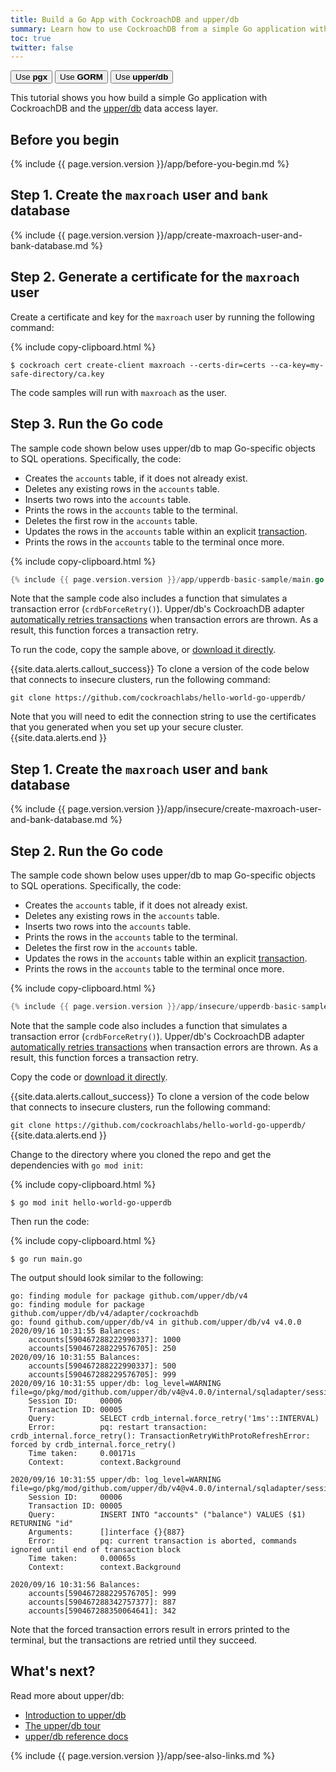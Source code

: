 ```yaml
---
title: Build a Go App with CockroachDB and upper/db
summary: Learn how to use CockroachDB from a simple Go application with the upper/db data access layer.
toc: true
twitter: false
---
```


<div class="filters filters-big clearfix">
    <a href="build-a-go-app-with-cockroachdb.html"><button class="filter-button">Use <strong>pgx</strong></button></a>
    <a href="build-a-go-app-with-cockroachdb-gorm.html"><button class="filter-button">Use <strong>GORM</strong></button></a>
    <a href="build-a-go-app-with-cockroachdb-upperdb.html"><button class="filter-button current">Use <strong>upper/db</strong></button></a>
</div>

This tutorial shows you how build a simple Go application with CockroachDB and the [upper/db](https://upper.io/) data access layer.

## Before you begin

{% include {{ page.version.version }}/app/before-you-begin.md %}

<section class="filter-content" markdown="1" data-scope="secure">

## Step 1. Create the `maxroach` user and `bank` database

{% include {{ page.version.version }}/app/create-maxroach-user-and-bank-database.md %}

## Step 2. Generate a certificate for the `maxroach` user

Create a certificate and key for the `maxroach` user by running the following command:

{% include copy-clipboard.html %}
~~~ shell
$ cockroach cert create-client maxroach --certs-dir=certs --ca-key=my-safe-directory/ca.key
~~~

The code samples will run with `maxroach` as the user.

## Step 3. Run the Go code

The sample code shown below uses upper/db to map Go-specific objects to SQL operations. Specifically, the code:

- Creates the `accounts` table, if it does not already exist.
- Deletes any existing rows in the `accounts` table.
- Inserts two rows into the `accounts` table.
- Prints the rows in the `accounts` table to the terminal.
- Deletes the first row in the `accounts` table.
- Updates the rows in the `accounts` table within an explicit [transaction](transactions.html).
- Prints the rows in the `accounts` table to the terminal once more.

{% include copy-clipboard.html %}
~~~ go
{% include {{ page.version.version }}/app/upperdb-basic-sample/main.go %}
~~~

Note that the sample code also includes a function that simulates a transaction error (`crdbForceRetry()`). Upper/db's CockroachDB adapter [automatically retries transactions](transactions.html#client-side-intervention) when transaction errors are thrown. As a result, this function forces a transaction retry.

To run the code, copy the sample above, or <a href="https://raw.githubusercontent.com/cockroachdb/docs/master/_includes/{{ page.version.version }}/app/upperdb-basic-sample/main.go" download>download it directly</a>.

{{site.data.alerts.callout_success}}
To clone a version of the code below that connects to insecure clusters, run the following command:

`git clone https://github.com/cockroachlabs/hello-world-go-upperdb/`

Note that you will need to edit the connection string to use the certificates that you generated when you set up your secure cluster.
{{site.data.alerts.end }}

</section>

<section class="filter-content" markdown="1" data-scope="insecure">

## Step 1. Create the `maxroach` user and `bank` database

{% include {{ page.version.version }}/app/insecure/create-maxroach-user-and-bank-database.md %}

## Step 2. Run the Go code

The sample code shown below uses upper/db to map Go-specific objects to SQL operations. Specifically, the code:

- Creates the `accounts` table, if it does not already exist.
- Deletes any existing rows in the `accounts` table.
- Inserts two rows into the `accounts` table.
- Prints the rows in the `accounts` table to the terminal.
- Deletes the first row in the `accounts` table.
- Updates the rows in the `accounts` table within an explicit [transaction](transactions.html).
- Prints the rows in the `accounts` table to the terminal once more.

{% include copy-clipboard.html %}
~~~ go
{% include {{ page.version.version }}/app/insecure/upperdb-basic-sample/main.go %}
~~~

Note that the sample code also includes a function that simulates a transaction error (`crdbForceRetry()`). Upper/db's CockroachDB adapter [automatically retries transactions](transactions.html#client-side-intervention) when transaction errors are thrown. As a result, this function forces a transaction retry.

Copy the code or <a href="https://raw.githubusercontent.com/cockroachdb/docs/master/_includes/{{ page.version.version }}/app/insecure/upperdb-basic-sample/main.go" download>download it directly</a>.

{{site.data.alerts.callout_success}}
To clone a version of the code below that connects to insecure clusters, run the following command:

`git clone https://github.com/cockroachlabs/hello-world-go-upperdb/`
{{site.data.alerts.end }}

</section>

Change to the directory where you cloned the repo and get the dependencies with `go mod init`:

{% include copy-clipboard.html %}
~~~ shell
$ go mod init hello-world-go-upperdb
~~~

Then run the code:

{% include copy-clipboard.html %}
~~~ shell
$ go run main.go
~~~

The output should look similar to the following:

~~~
go: finding module for package github.com/upper/db/v4
go: finding module for package github.com/upper/db/v4/adapter/cockroachdb
go: found github.com/upper/db/v4 in github.com/upper/db/v4 v4.0.0
2020/09/16 10:31:55 Balances:
	accounts[590467288222990337]: 1000
	accounts[590467288229576705]: 250
2020/09/16 10:31:55 Balances:
	accounts[590467288222990337]: 500
	accounts[590467288229576705]: 999
2020/09/16 10:31:55 upper/db: log_level=WARNING file=go/pkg/mod/github.com/upper/db/v4@v4.0.0/internal/sqladapter/session.go:642
	Session ID:     00006
	Transaction ID: 00005
	Query:          SELECT crdb_internal.force_retry('1ms'::INTERVAL)
	Error:          pq: restart transaction: crdb_internal.force_retry(): TransactionRetryWithProtoRefreshError: forced by crdb_internal.force_retry()
	Time taken:     0.00171s
	Context:        context.Background

2020/09/16 10:31:55 upper/db: log_level=WARNING file=go/pkg/mod/github.com/upper/db/v4@v4.0.0/internal/sqladapter/session.go:642
	Session ID:     00006
	Transaction ID: 00005
	Query:          INSERT INTO "accounts" ("balance") VALUES ($1) RETURNING "id"
	Arguments:      []interface {}{887}
	Error:          pq: current transaction is aborted, commands ignored until end of transaction block
	Time taken:     0.00065s
	Context:        context.Background

2020/09/16 10:31:56 Balances:
	accounts[590467288229576705]: 999
	accounts[590467288342757377]: 887
	accounts[590467288350064641]: 342
~~~

Note that the forced transaction errors result in errors printed to the terminal, but the transactions are retried until they succeed.

## What's next?

Read more about upper/db:

- [Introduction to upper/db](https://upper.io/v4/getting-started/)
- [The upper/db tour](https://tour.upper.io/)
- [upper/db reference docs](https://pkg.go.dev/github.com/upper/db/v4)

{% include {{ page.version.version }}/app/see-also-links.md %}
